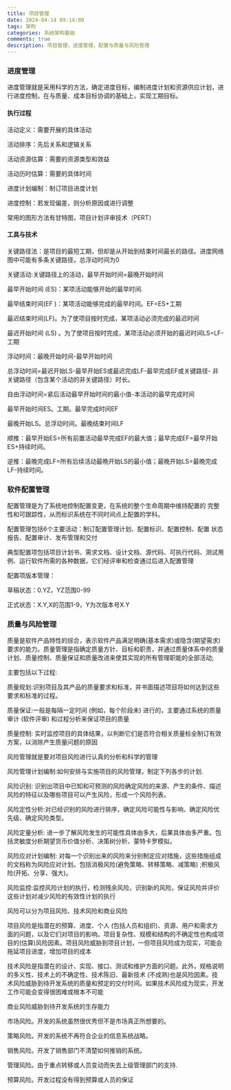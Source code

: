 ```yaml
---
title: 项目管理
date: 2024-04-14 09:14:00
tags: 架构
categories: 系统架构基础
comments: true
description: 项目管理，进度管理，配置与质量与风险管理
---
```


### 进度管理

 进度管理就是采用科学的方法，确定进度目标，编制进度计划和资源供应计划，进行进度控制，在与质量、成本目标协调的基础上，实现工期目标。

#### 执行过程

活动定义：需要开展的具体活动

活动排序：先后关系和逻辑关系

活动资源估算：需要的资源类型和效益

活动历时估算：需要的具体时间

进度计划编制：制订项目进度计划

进度控制：若发现偏差，则分析原因或进行调整

常用的图形方法有甘特图，项目计划评审技术（PERT）

#### 工具与技术

关键路径法：是项目的最短工期，但却是从开始到结束时间最长的路径。进度网络图中可能有多条关键路径，总浮动时间为0

关键活动:关键路径上的活动，最早开始时间=最晚开始时间

最早开始时间 (ES)：某项活动能够开始的最早时间.

最早结束时间(EF )：某项活动能够完成的最早时间。EF=ES+工期

最迟结束时间(LF)。为了使项目按时完成，某项活动必须完成的最迟时间

最迟开始时间 (LS) 。为了使项目按时完成，某项活动必须开始的最迟时间LS=LF-工期



浮动时间：最晚开始时间-最早开始时间

总浮动时间=最迟开始LS-最早开始ES或最迟完成LF-最早完成EF或关键路径- 非关键路径（包含某个活动的非关键路径）时长。

自由浮动时间=紧后活动最早开始时间的最小值-本活动的最早完成时间



最早开始时间ES。工期。最早完成时间EF

最晚开始LS。总浮动时间。最晚结束时间LF



顺推：最早开始ES=所有前置活动最早完成EF的最大值；最早完成EF=最早开始ES+持续时间。

逆推：最晚完成LF=所有后续活动最晩开始LS的最小值；最晚开始LS=最晩完成LF-持续时间。



### 软件配置管理

配置管理是为了系统地控制配置变更，在系统的整个生命周期中维持配置的 完整性和可跟踪性，从而标识系统在不同时间点上配置的学科。

配置管理包括6个主要活动：制订配置管理计划、配置标识、配置控制、配置 状态报告、配置审计、发布管理和交付

典型配置项包括项目计划书、需求文档、设计文档、源代码、可执行代码、测试用例、运行软件所需的各种数据，它们经评审和检查通过后进入配置管理



配置项版本管理：

草稿状态：0.YZ，YZ范围0-99

正式状态：X.Y,X的范围1-9，Y为次版本号X.Y



### 质量与风险管理

质量是软件产品特性的综合，表示软件产品满足明确(基本需求)或隐含(期望需求)要求的能力。质量管理是指确定质量方针、目标和职责，并通过质量体系中的质量计划、质量控制、质量保证和质量改进来使其实现的所有管理职能的全部活动;



主要包括以下过程:

质量规划:识别项目及其产品的质量要求和标准，并书面描述项目将如何达到这些要求和标准的过程。

质量保证:一般是每隔一定时间 (例如，每个阶段未) 进行的，主要通过系统的质量审计 (软件评审) 和过程分析来保证项目的质量

质量控制: 实时监控项目的具体结果，以判断它们是否符合相关质量标全制订有效方案，以消除产生质量问题的原因



风险管理就是要对项目风险进行认真的分析和科学的管理

风险管理计划编制:如何安排与实施项目的风险管理，制定下列各步的计划.

风险识别: 识别出项目中已知和可预测的风险确定风险的来源、产生的条件、描述风险的特征以及哪些项目可以产生风险，形成一个风险列表。

风险定性分析:对已经识别的风险进行排序，确定风险可能性与影响、确定风险优先级、确定风险类型。

风险定量分析: 进一步了解风险发生的可能性具体由多大，后果具体由多严重。包括灵敏度分析期望货币价值分析、决策树分析、蒙特卡罗模拟。

风险应对计划编制: 对每一个识别出来的风险来分别制定应对措施，这些措施组成的文档称为风险应对计划。包括消极风险(避免策略、转移策略、减策略) ;积极风险(开拓、分享、强大)。

风险监控:监控风险计划的执行，检测残余风险，识别新的风险，保证风险并评价这些计划对减少风险的有效性计划的执行



风险可以分为项目风险、技术风险和商业风险



项目风险是指潜在的预算、进度、个人 (包括人员和组织)、资源、用户和需求方面的问题，以及它们对项目的影响。项目复杂性、规模和结构的不确定性也构成项目的(估算)风险因素。项目风险威胁到项目计划，一但项目风险成为现实，可能会拖延项目进度，增加项目的成本



技术风险是指潜在的设计、实现、接口、测试和维护方面的问题。此外，规格说明的多义性、技术上的不确定性、技术陈旧、最新技术 (不成熟)也是风险因素。技术风险威胁到待开发系统的质量和预定的交付时间。如果技术风险成为现实，开发工作可能会变得很困难或根本不可能





商业风险威胁到待开发系统的生存能力

市场风险。开发的系统虽然很优秀但不是市场真正所想要的。

策略风险。开发的系统不再符合企业的信息系统战略。

销售风险。开发了销售部门不清楚如何推销的系统。

管理风险。由于重点转移或人员变动而失去上级管理部门的支持.

预算风险。开发过程没有得到预算或人员的保证